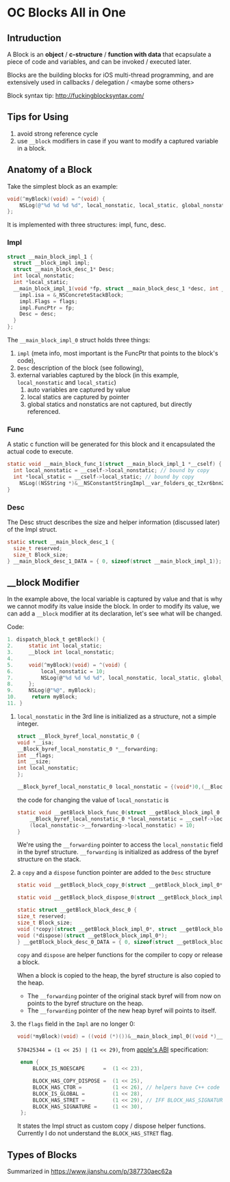 # OC Blocks All in One
## Intruduction
A Block is an **object** / **c-structure** / **function with data** that ecapsulate a piece of code and variables, and can be invoked / executed later.

Blocks are the building blocks for iOS multi-thread programming, and are extensively used in callbacks / delegation / \<maybe some others\>

Block syntax tip: http://fuckingblocksyntax.com/

## Tips for Using

1. avoid strong reference cycle
2. use `__block` modifiers in case if you want to modify a captured variable in a block.

## Anatomy of a Block

Take the simplest block as an example:

```Objective-C
void(^myBlock)(void) = ^(void) {
    NSLog(@"%d %d %d %d", local_nonstatic, local_static, global_nonstatic, global_static);
};
```

It is implemented with three structures: impl, func, desc.

### Impl
```c
struct __main_block_impl_1 {
  struct __block_impl impl;
  struct __main_block_desc_1* Desc;
  int local_nonstatic;
  int *local_static;
  __main_block_impl_1(void *fp, struct __main_block_desc_1 *desc, int _local_nonstatic, int *_local_static, int flags=0) : local_nonstatic(_local_nonstatic), local_static(_local_static) {
    impl.isa = &_NSConcreteStackBlock;
    impl.Flags = flags;
    impl.FuncPtr = fp;
    Desc = desc;
  }
};
```
The `__main_block_impl_0` struct holds three things:  
1. `impl` (meta info, most important is the FuncPtr that points to the block's code), 
2.  `Desc` description of the block (see following), 
3.  external variables captured by the block (in this example, `local_nonstatic` and `local_static`)
    1.  auto variables are captured by value
    2.  local statics are captured by pointer
    3.  global statics and nonstatics are not captured, but directly referenced.

### Func

A static c function will be generated for this block and it encapsulated the actual code to execute.

```c
static void __main_block_func_1(struct __main_block_impl_1 *__cself) {
  int local_nonstatic = __cself->local_nonstatic; // bound by copy
  int *local_static = __cself->local_static; // bound by copy
    NSLog((NSString *)&__NSConstantStringImpl__var_folders_qc_t2xr6bnn27nfywg43j28jtqc0000gp_T_main_5a80bd_mi_0, local_nonstatic, (*local_static), global_nonstatic, global_static);
}
```

### Desc 

The Desc struct describes the size and helper information (discussed later) of the Impl struct.

```c
static struct __main_block_desc_1 {
  size_t reserved;
  size_t Block_size;
} __main_block_desc_1_DATA = { 0, sizeof(struct __main_block_impl_1)};
```

## __block Modifier 

In the example above, the local variable is captured by value and that is why we cannot modify its value inside the block. In order to modify its value, we can add a `__block` modifier at its declaration, let's see what will be changed.

Code:

```c
1. dispatch_block_t getBlock() {
2.     static int local_static;
3.     __block int local_nonstatic;
4.     
5.     void(^myBlock)(void) = ^(void) {
6.         local_nonstatic = 10;
7.         NSLog(@"%d %d %d %d", local_nonstatic, local_static, global_nonstatic, global_static);
8.     };
9.     NSLog(@"%@", myBlock);
10.     return myBlock;
11. }
```

1. `local_nonstatic` in the 3rd line is initialized as a structure, not a simple integer.
    ```c
    struct __Block_byref_local_nonstatic_0 {
    void *__isa;
    __Block_byref_local_nonstatic_0 *__forwarding;
    int __flags;
    int __size;
    int local_nonstatic;
    };

    __Block_byref_local_nonstatic_0 local_nonstatic = {(void*)0,(__Block_byref_local_nonstatic_0 *)&local_nonstatic, 0, sizeof(__Block_byref_local_nonstatic_0)};
    ```

    the code for changing the value of `local_nonstatic` is
    ```c
    static void __getBlock_block_func_0(struct __getBlock_block_impl_0 *__cself) {
        __Block_byref_local_nonstatic_0 *local_nonstatic = __cself->local_nonstatic; // bound by ref
        (local_nonstatic->__forwarding->local_nonstatic) = 10;
    }
    ```
    We're using the `__forwarding` pointer to access the `local_nonstatic` field in the byref structure. `__forwarding` is initialized as address of the byref structure on the stack.
2. a `copy` and a `dispose` function pointer are added to the `Desc` structure

    ```c
    static void __getBlock_block_copy_0(struct __getBlock_block_impl_0*dst, struct __getBlock_block_impl_0*src) {_Block_object_assign((void*)&dst->local_nonstatic, (void*)src->local_nonstatic, 8/*BLOCK_FIELD_IS_BYREF*/);}

    static void __getBlock_block_dispose_0(struct __getBlock_block_impl_0*src) {_Block_object_dispose((void*)src->local_nonstatic, 8/*BLOCK_FIELD_IS_BYREF*/);}

    static struct __getBlock_block_desc_0 {
    size_t reserved;
    size_t Block_size;
    void (*copy)(struct __getBlock_block_impl_0*, struct __getBlock_block_impl_0*);
    void (*dispose)(struct __getBlock_block_impl_0*);
    } __getBlock_block_desc_0_DATA = { 0, sizeof(struct __getBlock_block_impl_0), __getBlock_block_copy_0, __getBlock_block_dispose_0};
    ```

    `copy` and `dispose` are helper functions for the compiler to copy or release a block.

    When a block is copied to the heap, the byref structure is also copied to the heap. 
    - The `__forwarding` pointer of the original stack byref will from now on points to the byref structure on the heap.
    - The `__forwarding` pointer of the new heap byref will points to itself.
3. the `flags` field in the `Impl` are no longer 0:
   ```c
   void(*myBlock)(void) = ((void (*)())&__main_block_impl_0((void *)__main_block_func_0, &__main_block_desc_0_DATA, &local_static, (__Block_byref_local_nonstatic_0 *)&local_nonstatic, 570425344));
   ```
   `570425344 = (1 << 25) | (1 << 29)`, from [apple's ABI](https://clang.llvm.org/docs/Block-ABI-Apple.html#imported-variables) specification:
   ```c
    enum {
        BLOCK_IS_NOESCAPE      =  (1 << 23),

        BLOCK_HAS_COPY_DISPOSE =  (1 << 25),
        BLOCK_HAS_CTOR =          (1 << 26), // helpers have C++ code
        BLOCK_IS_GLOBAL =         (1 << 28),
        BLOCK_HAS_STRET =         (1 << 29), // IFF BLOCK_HAS_SIGNATURE
        BLOCK_HAS_SIGNATURE =     (1 << 30),
    };
   ```
   It states the Impl struct as custom copy / dispose helper functions. Currently I do not understand the `BLOCK_HAS_STRET` flag.


## Types of Blocks

Summarized in https://www.jianshu.com/p/387730aec62a